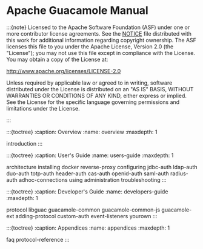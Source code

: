 Apache Guacamole Manual
=======================

:::{note}
Licensed to the Apache Software Foundation (ASF) under one or more contributor
license agreements. See the [NOTICE] file distributed with this work for
additional information regarding copyright ownership. The ASF licenses this
file to you under the Apache License, Version 2.0 (the "License"); you may not
use this file except in compliance with the License. You may obtain a copy of
the License at:

<http://www.apache.org/licenses/LICENSE-2.0>

Unless required by applicable law or agreed to in writing, software distributed
under the License is distributed on an "AS IS" BASIS, WITHOUT WARRANTIES OR
CONDITIONS OF ANY KIND, either express or implied. See the License for the
specific language governing permissions and limitations under the License.

[NOTICE]: https://raw.githubusercontent.com/apache/guacamole-manual/master/NOTICE
:::

:::{toctree}
:caption: Overview
:name: overview
:maxdepth: 1

introduction
:::

:::{toctree}
:caption: User's Guide
:name: users-guide
:maxdepth: 1

architecture
installing
docker
reverse-proxy
configuring
jdbc-auth
ldap-auth
duo-auth
totp-auth
header-auth
cas-auth
openid-auth
saml-auth
radius-auth
adhoc-connections
using
administration
troubleshooting
:::

:::{toctree}
:caption: Developer's Guide
:name: developers-guide
:maxdepth: 1

protocol
libguac
guacamole-common
guacamole-common-js
guacamole-ext
adding-protocol
custom-auth
event-listeners
yourown
:::

:::{toctree}
:caption: Appendices
:name: appendices
:maxdepth: 1

faq
protocol-reference
:::

